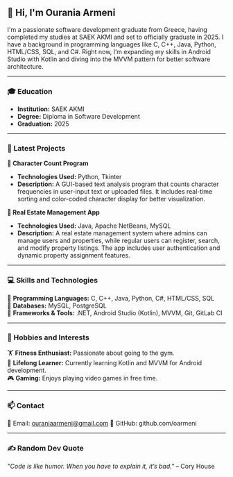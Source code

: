 ## 👋 Hi, I'm Ourania Armeni

I'm a passionate software development graduate from Greece, having completed my studies at SAEK AKMI and set to officially graduate in 2025. I have a background in programming languages like C, C++, Java, Python, HTML/CSS, SQL, and C#. Right now, I’m expanding my skills in Android Studio with Kotlin and diving into the MVVM pattern for better software architecture.

---

### 🎓 Education  
- **Institution:** SAEK AKMI  
- **Degree:** Diploma in Software Development  
- **Graduation:** 2025  

---

### 🚀 Latest Projects  
**📌 Character Count Program**  
- **Technologies Used:** Python, Tkinter  
- **Description:** A GUI-based text analysis program that counts character frequencies in user-input text or uploaded files. It includes real-time sorting and color-coded character display for better visualization.  

**📌 Real Estate Management App**  
- **Technologies Used:** Java, Apache NetBeans, MySQL  
- **Description:** A real estate management system where admins can manage users and properties, while regular users can register, search, and modify property listings. The app includes user authentication and dynamic property assignment features.  


---

### 💻 Skills and Technologies  
🔹 **Programming Languages:** C, C++, Java, Python, C#, HTML/CSS, SQL  
🔹 **Databases:** MySQL, PostgreSQL  
🔹 **Frameworks & Tools:** .NET, Android Studio (Kotlin), MVVM, Git, GitLab CI  

---

### 🌟 Hobbies and Interests  
🏋️ **Fitness Enthusiast:** Passionate about going to the gym.  
📖 **Lifelong Learner:** Currently learning Kotlin and MVVM for Android development.  
🎮 **Gaming:** Enjoys playing video games in free time.  

---

### 📫 Contact  
📧 Email: ouraniaarmeni@gmail.com 
🐙 GitHub: github.com/oarmeni 

---

### ✍️ Random Dev Quote  
*"Code is like humor. When you have to explain it, it’s bad."* – Cory House  
